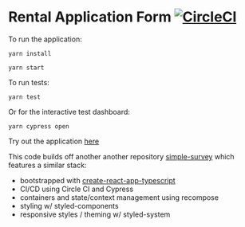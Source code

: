 # Rental Application Form [![CircleCI](https://circleci.com/gh/rstrom/rental-application.svg?style=svg)](https://circleci.com/gh/rstrom/rental-application)

To run the application:

```
yarn install
```

```
yarn start
```

To run tests:

```
yarn test
```

Or for the interactive test dashboard:

```
yarn cypress open
```

Try out the application [here](https://rstrom.github.io/rental-application)

This code builds off another another repository [simple-survey](https://github.com/rstrom/simple-survey) which features a similar stack:

- bootstrapped with [create-react-app-typescript](https://github.com/wmonk/create-react-app-typescript)
- CI/CD using Circle CI and Cypress
- containers and state/context management using recompose
- styling w/ styled-components
- responsive styles / theming w/ styled-system
